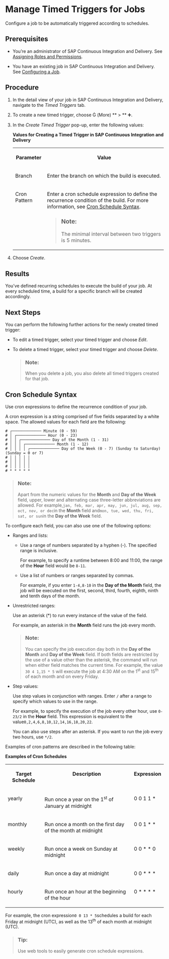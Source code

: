 <!-- loio3cd830ec08644e52b47cc3274732aacd -->

<link rel="stylesheet" type="text/css" href="css/sap-icons.css"/>

# Manage Timed Triggers for Jobs

Configure a job to be automatically triggered according to schedules.



<a name="loio3cd830ec08644e52b47cc3274732aacd__prereq_stg_5hw_pqb"/>

## Prerequisites

-   You’re an administrator of SAP Continuous Integration and Delivery. See [Assigning Roles and Permissions](assigning-roles-and-permissions-c679ebd.md).

-   You have an existing job in SAP Continuous Integration and Delivery. See [Configuring a Job](enhancing-jobs-d581ab5.md).




## Procedure

1.  In the detail view of your job in SAP Continuous Integration and Delivery, navigate to the *Timed Triggers* tab.

2.  To create a new timed trigger, choose <span class="SAP-icons-V5"></span> \(More\) ** \> ** :heavy_plus_sign:.

3.  In the *Create Timed Trigger* pop-up, enter the following values:

    **Values for Creating a Timed Trigger in SAP Continuous Integration and Delivery**


    <table>
    <tr>
    <th valign="top">

    Parameter
    
    </th>
    <th valign="top">

    Value
    
    </th>
    </tr>
    <tr>
    <td valign="top">
    
    Branch
    
    </td>
    <td valign="top">
    
    Enter the branch on which the build is executed.
    
    </td>
    </tr>
    <tr>
    <td valign="top">
    
    Cron Pattern
    
    </td>
    <td valign="top">
    
    Enter a cron schedule expression to define the recurrence condition of the build. For more information, see [Cron Schedule Syntax](manage-timed-triggers-for-jobs-3cd830e.md#loiob38912b3e5a54e04a6d32c58357f1d1b).

    > ### Note:  
    > The minimal interval between two triggers is 5 minutes.


    
    </td>
    </tr>
    </table>
    
4.  Choose *Create*.




<a name="loio3cd830ec08644e52b47cc3274732aacd__result_vgz_szy_cpb"/>

## Results

You’ve defined recurring schedules to execute the build of your job. At every scheduled time, a build for a specific branch will be created accordingly.



<a name="loio3cd830ec08644e52b47cc3274732aacd__postreq_wrn_kpt_1rb"/>

## Next Steps

You can perform the following further actions for the newly created timed trigger:

-   To edit a timed trigger, select your timed trigger and choose *Edit*.
-   To delete a timed trigger, select your timed trigger and choose *Delete*.

    > ### Note:  
    > When you delete a job, you also delete all timed triggers created for that job.


<a name="loiob38912b3e5a54e04a6d32c58357f1d1b"/>

<!-- loiob38912b3e5a54e04a6d32c58357f1d1b -->

## Cron Schedule Syntax

Use cron expressions to define the recurrence condition of your job.



A cron expression is a string comprised of five fields separated by a white space. The allowed values for each field are the following:

```
# ┌───────────── Minute (0 - 59)
# │ ┌───────────── Hour (0 - 23)
# │ │ ┌───────────── Day of the Month (1 - 31)
# │ │ │ ┌───────────── Month (1 - 12) 
# │ │ │ │ ┌───────────── Day of the Week (0 - 7) (Sunday to Saturday) (Sunday = 0 or 7)
# │ │ │ │ │
# │ │ │ │ │
# │ │ │ │ │
# * * * * *

```

> ### Note:  
> Apart from the numeric values for the **Month** and **Day of the Week** field, upper, lower and alternating case three-letter abbreviations are allowed. For example,`jan, feb, mar, apr, may, jun, jul, aug, sep, oct, nov, or dec`in the **Month** field and`mon, tue, wed, thu, fri, sat, or sun`in the **Day of the Week** field.

To configure each field, you can also use one of the following options:

-   Ranges and lists:

    -   Use a range of numbers separated by a hyphen \(-\). The specified range is inclusive.

        For example, to specify a runtime between 8:00 and 11:00, the range of the **Hour** field would be `8-11`.

    -   Use a list of numbers or ranges separated by commas.

        For example, if you enter `1-4,8-10` in the **Day of the Month** field, the job will be executed on the first, second, third, fourth, eighth, ninth and tenth days of the month.





-   Unrestricted ranges:

    Use an asterisk \(\*\) to run every instance of the value of the field.

    For example, an asterisk in the **Month** field runs the job every month.

    > ### Note:  
    > You can specify the job execution day both in the **Day of the Month** and **Day of the Week** field. If both fields are restricted by the use of a value other than the asterisk, the command will run when either field matches the current time. For example, the value `30 4 1,15 * 5` will execute the job at 4:30 AM on the 1<sup>st</sup> and 15<sup>th</sup> of each month and on every Friday.

-   Step values:

    Use step values in conjunction with ranges. Enter `/` after a range to specify which values to use in the range.

    For example, to specify the execution of the job every other hour, use `0-23/2` in the **Hour** field. This expression is equivalent to the value`0,2,4,6,8,10,12,14,16,18,20,22`.

    You can also use steps after an asterisk. If you want to run the job every two hours, use `*/2`.


Examples of cron patterns are described in the following table:

**Examples of Cron Schedules**


<table>
<tr>
<th valign="top">

Target Schedule

</th>
<th valign="top">

Description

</th>
<th valign="top">

Expression

</th>
</tr>
<tr>
<td valign="top">

yearly

</td>
<td valign="top">

Run once a year on the 1<sup>st</sup> of January at midnight

</td>
<td valign="top">

0 0 1 1 \*

</td>
</tr>
<tr>
<td valign="top">

monthly

</td>
<td valign="top">

Run once a month on the first day of the month at midnight

</td>
<td valign="top">

0 0 1 \* \*

</td>
</tr>
<tr>
<td valign="top">

weekly

</td>
<td valign="top">

Run once a week on Sunday at midnight

</td>
<td valign="top">

0 0 \* \* 0

</td>
</tr>
<tr>
<td valign="top">

daily

</td>
<td valign="top">

Run once a day at midnight

</td>
<td valign="top">

0 0 \* \* \*

</td>
</tr>
<tr>
<td valign="top">

hourly

</td>
<td valign="top">

Run once an hour at the beginning of the hour

</td>
<td valign="top">

0 \* \* \* \*

</td>
</tr>
</table>

For example, the cron expression`0 0 13 * 5`schedules a build for each Friday at midnight \(UTC\), as well as the 13<sup>th</sup> of each month at midnight \(UTC\).

> ### Tip:  
> Use web tools to easily generate cron schedule expressions.


